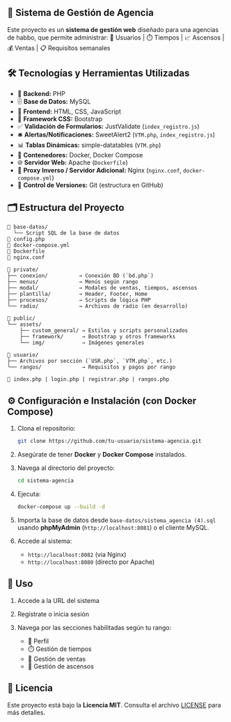 ## 🚀 Sistema de Gestión de Agencia

Este proyecto es un **sistema de gestión web** diseñado para una agencias de habbo, que permite administrar:
👤 Usuarios | ⏱️ Tiempos | 📈 Ascensos | 💰 Ventas | 📋 Requisitos semanales

## 🛠️ Tecnologías y Herramientas Utilizadas

* 🔧 **Backend:** PHP
* 🗄️ **Base de Datos:** MySQL
* 🎨 **Frontend:** HTML, CSS, JavaScript
* 🎯 **Framework CSS:** Bootstrap
* ✅ **Validación de Formularios:** JustValidate (`index_registro.js`)
* 🛎️ **Alertas/Notificaciones:** SweetAlert2 (`VTM.php`, `index_registro.js`)
* 📊 **Tablas Dinámicas:** simple-datatables (`VTM.php`)
* 🐳 **Contenedores:** Docker, Docker Compose
* 🌐 **Servidor Web:** Apache (`Dockerfile`)
* 🔁 **Proxy Inverso / Servidor Adicional:** Nginx (`nginx.conf`, `docker-compose.yml`)
* 📁 **Control de Versiones:** Git (estructura en GitHub)

## 🗂️ Estructura del Proyecto

```
📁 base-datos/
  └── Script SQL de la base de datos
📄 config.php
📄 docker-compose.yml
📄 Dockerfile
📄 nginx.conf

📁 private/
├── conexion/          → Conexión BD (`bd.php`)
├── menus/             → Menús según rango
├── modal/             → Modales de ventas, tiempos, ascensos
├── plantilla/         → Header, Footer, Home
├── procesos/          → Scripts de lógica PHP
└── radio/             → Archivos de radio (en desarrollo)

📁 public/
└── assets/
    ├── custom_general/ → Estilos y scripts personalizados
    ├── framework/      → Bootstrap y otros frameworks
    └── img/            → Imágenes generales

📁 usuario/
├── Archivos por sección (`USR.php`, `VTM.php`, etc.)
└── rangos/             → Requisitos y pagos por rango

📄 index.php | login.php | registrar.php | rangos.php
```

## ⚙️ Configuración e Instalación (con Docker Compose)

1. Clona el repositorio:

   ```bash
   git clone https://github.com/tu-usuario/sistema-agencia.git
   ```
2. Asegúrate de tener **Docker** y **Docker Compose** instalados.
3. Navega al directorio del proyecto:

   ```bash
   cd sistema-agencia
   ```
4. Ejecuta:

   ```bash
   docker-compose up --build -d
   ```
5. Importa la base de datos desde `base-datos/sistema_agencia (4).sql` usando **phpMyAdmin** (`http://localhost:8081`) o el cliente MySQL.
6. Accede al sistema:

   * `http://localhost:8082` (via Nginx)
   * `http://localhost:8080` (directo por Apache)

## 🧭 Uso

1. Accede a la URL del sistema
2. Regístrate o inicia sesión
3. Navega por las secciones habilitadas según tu rango:

   * 📄 Perfil
   * ⏱️ Gestión de tiempos
   * 💼 Gestión de ventas
   * 🧍 Gestión de ascensos

## 📄 Licencia

Este proyecto está bajo la **Licencia MIT**. Consulta el archivo [LICENSE](LICENSE) para más detalles.

